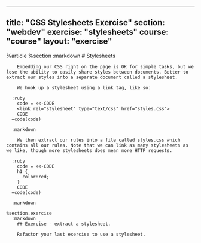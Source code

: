 ---
  title: "CSS Stylesheets Exercise"
  section: "webdev"
  exercise: "stylesheets"
  course: "course"
  layout: "exercise"
  ---
  
  %article
    %section
      :markdown
        # Stylesheets
  
        Embedding our CSS right on the page is OK for simple tasks, but we lose the ability to easily share styles between documents. Better to extract our styles into a separate document called a stylesheet.
  
        We hook up a stylesheet using a link tag, like so:
  
      :ruby
        code = <<-CODE
        <link rel="stylesheet" type="text/css" href="styles.css">
        CODE
      =code(code)
  
      :markdown
  
        We then extract our rules into a file called styles.css which contains all our rules. Note that we can link as many stylesheets as we like, though more stylesheets does mean more HTTP requests.
  
      :ruby
        code = <<-CODE
        h1 {
          color:red;
        }
        CODE
      =code(code)
  
      :markdown
  
    %section.exercise
      :markdown
        ## Exercise - extract a stylesheet.
  
        Refactor your last exercise to use a stylesheet.
  